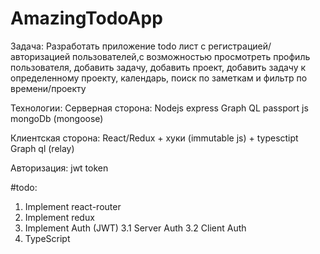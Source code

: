 # AmazingTodoApp

Задача: Разработать приложение todo лист с регистрацией/авторизацией пользователей,с возможностью просмотреть профиль пользователя,
 добавить задачу, добавить проект, добавить задачу к определенному проекту, календарь, поиск по заметкам и фильтр по времени/проекту

 Технологии: 
 Серверная сторона: 
 Nodejs express
 Graph QL
 passport js
 mongoDb (mongoose)

Клиентская сторона:
React/Redux + хуки (immutable js) + typesctipt
Graph ql (relay)

Авторизация: jwt token



#todo: 
1. Implement react-router
2. Implement redux
3. Implement Auth (JWT) 
    3.1 Server Auth
    3.2 Client Auth
4. TypeScript